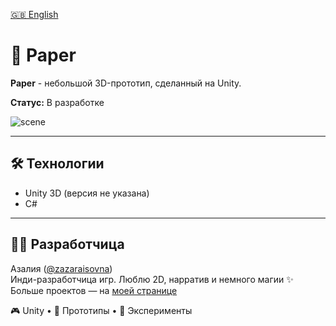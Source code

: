 [🇬🇧 English](README.md)

# 📄 Paper

**Paper** - небольшой 3D-прототип, сделанный на Unity.

**Статус:** В разработке

![scene](https://github.com/zazaraisovna/Paper/blob/master/Screens/16042021.gif?raw=true)

---

## 🛠️ Технологии

- Unity 3D (версия не указана)
- C#

---

## 👩‍💻 Разработчица

Азалия ([@zazaraisovna](https://github.com/zazaraisovna))  
Инди-разработчица игр. Люблю 2D, нарратив и немного магии ✨  
Больше проектов — на [моей странице](https://github.com/zazaraisovna)

🎮 Unity • 🎨 Прототипы • 🧪 Эксперименты
